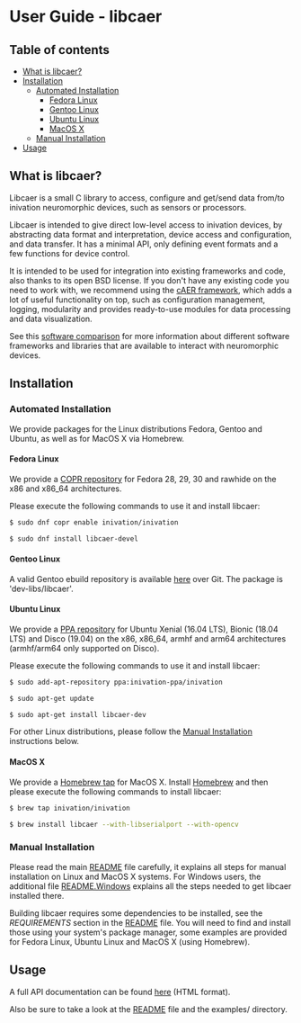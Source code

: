 # User Guide - libcaer

## Table of contents
- [What is libcaer?](#what-is-libcaer)
- [Installation](#installation)
  - [Automated Installation](#automated-installation)
    - [Fedora Linux](#fedora-linux)
    - [Gentoo Linux](#gentoo-linux)
    - [Ubuntu Linux](#ubuntu-linux)
    - [MacOS X](#macos-x)
  - [Manual Installation](#manual-installation)
- [Usage](#usage)

## What is libcaer?

Libcaer is a small C library to access, configure and get/send data
from/to inivation neuromorphic devices, such as sensors or processors.

Libcaer is intended to give direct low-level access to inivation
devices, by abstracting data format and interpretation, device access
and configuration, and data transfer. It has a minimal API, only
defining event formats and a few functions for device control.

It is intended to be used for integration into existing frameworks and
code, also thanks to its open BSD license. If you don't have any
existing code you need to work with, we recommend using the [cAER
framework](https://inivation.com/support/software/caer/),
which adds a lot of useful functionality on top, such as configuration
management, logging, modularity and provides ready-to-use modules for
data processing and data visualization.

See this [software comparison](https://inivation.com/support/software/) for
more information about different software frameworks and libraries that
are available to interact with neuromorphic devices.

## Installation

### Automated Installation

We provide packages for the Linux distributions Fedora, Gentoo and
Ubuntu, as well as for MacOS X via Homebrew.

#### Fedora Linux

We provide a [COPR repository](https://copr.fedorainfracloud.org/coprs/inivation/inivation/)
for Fedora 28, 29, 30 and rawhide on the x86 and x86_64 architectures.

Please execute the following commands to use it and install libcaer:

```bash
$ sudo dnf copr enable inivation/inivation

$ sudo dnf install libcaer-devel
```

#### Gentoo Linux

A valid Gentoo ebuild repository is available [here](https://gitlab.com/inivation/gentoo-inivation/)
over Git. The package is 'dev-libs/libcaer'.

#### Ubuntu Linux

We provide a [PPA repository](https://launchpad.net/~inivation/+archive/ubuntu/inivation)
for Ubuntu Xenial (16.04 LTS), Bionic (18.04 LTS) and Disco (19.04)
on the x86, x86_64, armhf and arm64 architectures (armhf/arm64 only supported on Disco).

Please execute the following commands to use it and install libcaer:

```bash
$ sudo add-apt-repository ppa:inivation-ppa/inivation

$ sudo apt-get update

$ sudo apt-get install libcaer-dev
```

For other Linux distributions, please follow the
[Manual Installation](#manual-installation) instructions below.

#### MacOS X

We provide a [Homebrew tap](https://gitlab.com/inivation/homebrew-inivation/) for
MacOS X. Install [Homebrew](https://brew.sh/) and then
please execute the following commands to install libcaer:

```bash
$ brew tap inivation/inivation

$ brew install libcaer --with-libserialport --with-opencv
```

### Manual Installation

Please read the main [README](https://gitlab.com/inivation/libcaer/blob/master/README)
file carefully, it explains all steps for manual installation on Linux
and MacOS X systems. For Windows users, the additional file [README.Windows](https://gitlab.com/inivation/libcaer/blob/master/README.Windows)
explains all the steps needed to get libcaer installed there.

Building libcaer requires some dependencies to be installed, see the
*REQUIREMENTS* section in the [README](https://gitlab.com/inivation/libcaer/blob/master/README)
file. You will need to find and install those using your system's
package manager, some examples are provided for Fedora Linux, Ubuntu
Linux and MacOS X (using Homebrew).

## Usage

A full API documentation can be found [here](https://inivation.gitlab.io/libcaer/) (HTML format).

Also be sure to take a look at the [README](https://gitlab.com/inivation/libcaer/blob/master/README)
file and the examples/ directory.
